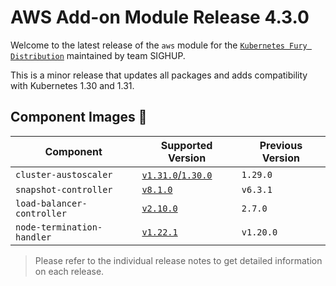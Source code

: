 # AWS Add-on Module Release 4.3.0

Welcome to the latest release of the `aws` module for the [`Kubernetes Fury Distribution`](https://github.com/sighupio/fury-distribution) maintained by team SIGHUP.

This is a minor release that updates all packages and adds compatibility with Kubernetes 1.30 and 1.31.

## Component Images 🚢

| Component                  | Supported Version                                                                                     | Previous Version |
| -------------------------- | ----------------------------------------------------------------------------------------------------- | ---------------- |
| `cluster-austoscaler`      | [`v1.31.0`/`1.30.0`](https://github.com/kubernetes/autoscaler/releases/tag/cluster-autoscaler-1.31.0) | `1.29.0`         |
| `snapshot-controller`      | [`v8.1.0`](https://github.com/kubernetes-csi/external-snapshotter/releases/tag/v8.1.0)                | `v6.3.1`         |
| `load-balancer-controller` | [`v2.10.0`](https://github.com/kubernetes-sigs/aws-load-balancer-controller/releases/tag/v2.10.0)     | `2.7.0`          |
| `node-termination-handler` | [`v1.22.1`](https://github.com/aws/aws-node-termination-handler/releases/tag/v1.22.1)                 | `v1.20.0`        |

> Please refer to the individual release notes to get detailed information on each release.

<!-- Links -->
